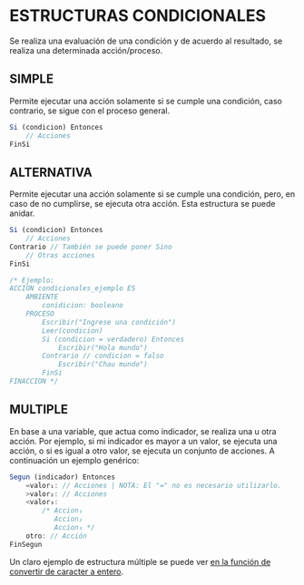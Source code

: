 # ESTRUCTURAS CONDICIONALES
Se realiza una evaluación de una condición y de acuerdo al resultado, se realiza una determinada acción/proceso.
## SIMPLE
Permite ejecutar una acción solamente si se cumple una condición, caso contrario, se sigue con el proceso general.
```js
Si (condicion) Entonces
    // Acciones
FinSi
```
## ALTERNATIVA
Permite ejecutar una acción solamente si se cumple una condición, pero, en caso de no cumplirse, se ejecuta otra acción. Esta estructura se puede anidar.
```js
Si (condicion) Entonces
    // Acciones
Contrario // También se puede poner Sino
    // Otras acciones
FinSi

/* Ejemplo:
ACCION condicionales_ejemplo ES
    AMBIENTE
        conidicion: booleano
    PROCESO
        Escribir("Ingrese una condición")
        Leer(condicion)
        Si (condicion = verdadero) Entonces
            Escribir("Hola mundo")
        Contrario // condicion = falso
            Escribir("Chau mundo")
        FinSi
FINACCION */ 
```
## MULTIPLE
En base a una variable, que actua como indicador, se realiza una u otra acción. Por ejemplo, si mi indicador es mayor a un valor, se ejecuta una acción, o si es igual a otro valor, se ejecuta un conjunto de acciones. A continuación un ejemplo genérico:
```js
Segun (indicador) Entonces
    =valor₁: // Acciones | NOTA: El "=" no es necesario utilizarlo.
    >valor₂: // Acciones
    <valor₃:
        /* Accion₁
           Accion₂ 
           Accion₃ */
    otro: // Acción
FinSegun
```
Un claro ejemplo de estructura múltiple se puede ver [en la función de convertir de caracter a entero](https://github.com/511NetworkAuthenticationRequired/Algoritmo-y-Estructuras-de-Datos-2023/blob/main/Sintaxis%20del%20pseudocodigo/%5BINCOMPLETO%5D%20Esqueletos_Frecuentes.md#convertir-caracter-a-entero).
